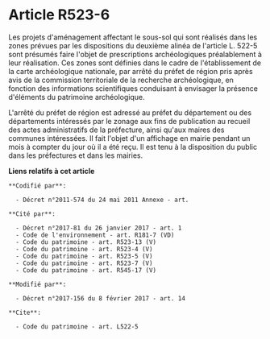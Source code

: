 # Article R523-6

Les projets d'aménagement affectant le sous-sol qui sont réalisés dans les zones prévues par les dispositions du deuxième
alinéa de l'article L. 522-5 sont présumés faire l'objet de prescriptions archéologiques préalablement à leur réalisation.
Ces zones sont définies dans le cadre de l'établissement de la carte archéologique nationale, par arrêté du préfet de région
pris après avis de la     commission territoriale de la recherche archéologique, en fonction des informations scientifiques
conduisant à envisager la présence d'éléments du patrimoine archéologique. 

L'arrêté du préfet de région est adressé au préfet du département ou des départements intéressés par le zonage aux fins de
publication au recueil des actes administratifs de la préfecture, ainsi qu'aux maires des communes intéressées. Il fait
l'objet d'un affichage en mairie pendant un mois à compter du jour où il a été reçu. Il est tenu à la disposition du public
dans les préfectures et dans les mairies.

**Liens relatifs à cet article**

	**Codifié par**:

	  - Décret n°2011-574 du 24 mai 2011 Annexe - art.

	**Cité par**:

	  - Décret n°2017-81 du 26 janvier 2017 - art. 1
	  - Code de l'environnement - art. R181-7 (VD)
	  - Code du patrimoine - art. R523-13 (V)
	  - Code du patrimoine - art. R523-4 (V)
	  - Code du patrimoine - art. R523-5 (V)
	  - Code du patrimoine - art. R523-7 (V)
	  - Code du patrimoine - art. R545-17 (V)

	**Modifié par**:

	  - Décret n°2017-156 du 8 février 2017 - art. 14

	**Cite**:

	  - Code du patrimoine - art. L522-5
